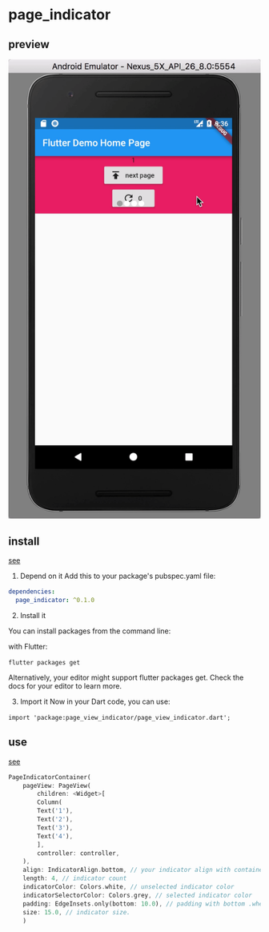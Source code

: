 # page_indicator

## preview

![image](https://raw.githubusercontent.com/CaiJingLong/some_asset/master/page_indicator1.gif)

## install

[see](#-installing-tab-)

1. Depend on it
   Add this to your package's pubspec.yaml file:

```yaml
dependencies:
  page_indicator: ^0.1.0
```

2. Install it

You can install packages from the command line:

with Flutter:

`flutter packages get`

Alternatively, your editor might support flutter packages get. Check the docs for your editor to learn more.

3. Import it
   Now in your Dart code, you can use:

`import 'package:page_view_indicator/page_view_indicator.dart';`

## use

[see](#-example-tab-)

```dart
PageIndicatorContainer(
    pageView: PageView(
        children: <Widget>[
        Column(
        Text('1'),
        Text('2'),
        Text('3'),
        Text('4'),
        ],
        controller: controller,
    ),
    align: IndicatorAlign.bottom, // your indicator align with container
    length: 4, // indicator count
    indicatorColor: Colors.white, // unselected indicator color
    indicatorSelectorColor: Colors.grey, // selected indicator color
    padding: EdgeInsets.only(bottom: 10.0), // padding with bottom .when align top you should use properties `top:10.0`
    size: 15.0, // indicator size.
    )
```
